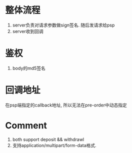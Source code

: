 整体流程
==============
1. server负责对请求参数做sign签名. 随后发请求给psp
4. server收到回调


鉴权
==============
1. body的md5签名


回调地址
==============
在psp端指定的callback地址, 所以无法在pre-order中动态指定


Comment
===============
1. both support deposit && withdrawl
2. 支持application/multipart/form-data格式.